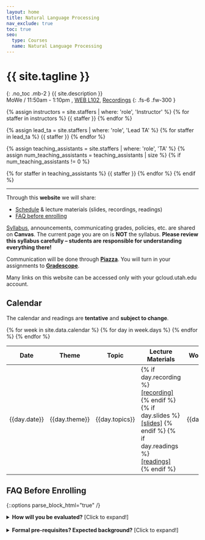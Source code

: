 ```yaml
---
layout: home
title: Natural Language Processing
nav_exclude: true
toc: true
seo:
  type: Courses
  name: Natural Language Processing
---
```


# {{ site.tagline }}
{: .no_toc .mb-2 }
{{ site.description }}
<br>
MoWe / 11:50am - 1:10pm	, [WEB L102](https://map.utah.edu/index.html?code=WEB), [Recordings](https://www.youtube.com/playlist?list=PLbuogVdPnkCrPZ4Vc-GRnk730SLhC1L43)
{: .fs-6 .fw-300 }

{% assign instructors = site.staffers | where: 'role', 'Instructor' %}
{% for staffer in instructors %}
{{ staffer }}
{% endfor %}

{% assign lead_ta = site.staffers | where: 'role', 'Lead TA' %}
{% for staffer in lead_ta %}
{{ staffer }}
{% endfor %}

{% assign teaching_assistants = site.staffers | where: 'role', 'TA' %}
{% assign num_teaching_assistants = teaching_assistants | size %}
{% if num_teaching_assistants != 0 %}

{% for staffer in teaching_assistants %}
{{ staffer }}
{% endfor %}
{% endif %}

---

Through this **website** we will share:
* [Schedule](https://utah-intro-nlp.github.io/#calendar) & lecture materials (slides, recordings, readings)
* [FAQ before enrolling](https://utah-intro-nlp.github.io/#faq-before-enrolling)

[Syllabus](https://utah.instructure.com/courses/931084/assignments/syllabus), announcements, communicating grades, policies, etc. are shared on **Canvas**. The current page you are on is **NOT** the syllabus. **Please review this syllabus carefully – students are responsible for understanding everything there!**

Communication will be done through **[Piazza](https://piazza.com/utah/spring2024/cs6340001spring2024)**. You will turn in your assignments to **[Gradescope](https://www.gradescope.com/courses/690561)**. 

Many links on this website can be accessed only with your gcloud.utah.edu account.

## Calendar

The calendar and readings are **tentative** and **subject to change**. 

<table>
  <thead>
  <tr>
    <th>Date</th>
    <th>Theme</th>
    <th>Topic</th>
    <th>Lecture Materials</th>
    <th>Work due</th>
  </tr>
  </thead>
  <tbody>
  {% for week in site.data.calendar %}
    {% for day in week.days %}
      <tr>
        <td>{{day.date}}</td>
        <td class="cal-content">{{day.theme}}</td>
        <td class="cal-content">{{day.topics}}</td>
        <td class="cal-content">
          {% if day.recording %}
            <a href="{{day.recording}}" class="cal-content-link">[recording]</a>
          {% endif %}
          {% if day.slides %}
            <a href="{{day.slides}}" class="cal-content-link">[slides]</a>
          {% endif %}
          {% if day.readings %}
            <a href="{{day.readings}}" class="cal-content-link">[readings]</a>
          {% endif %}
        </td>
        <td class="cal-content">{{day.due}}</td>
      </tr>
    {% endfor %}
  {% endfor %}
  </tbody>
</table>

## FAQ Before Enrolling

{::options parse_block_html="true" /}

<details><summary markdown="span"><b>How will you be evaluated?</b> [Click to expand!]</summary>

Your performance in this course will be evaluated by:

* [programming homework assignments](https://drive.google.com/drive/folders/1rL_NBVbnnbDuewV-_WnslwlNXB5hFUgg?usp=sharing) (30%)
* [final project](https://drive.google.com/drive/folders/1vc4UddSTgBZroD542DOmX-I-QWaXUEj0?usp=sharing) (30%)
* midterm exam (20%)
* final exam (20%)
</details>                   
<br/>

<details><summary markdown="span"><b>Formal pre-requisites? Expected background?</b> [Click to expand!]</summary>    

The formal pre-requisite is C- or better in CS 3505.

This course is designed for computer science majors. We expect that you:
* ...are experienced with programming in Python – we won't be reviewing your your code directly and we expect you to figure out the implementation side on your own; we are here to help you with understanding concepts and translating ideas into pseudocode, 
* ...are comfortable with basic calculus, probability, and linear algebra, 
* ...have some exposure to machine learning and deep learning,
* ...can quickly pick up coding in [pytorch](https://pytorch.org/),
* ...are interested in language and don't aim to just deepen your machine learning knowledge.

If you completed CS 5353/6353 (Deep Learning), CS 5350/6350 (Machine Learning), CS 6957 (NLP with Neural Networks), or CS 6966/5966 (Local Explanations for Deep Learning Models), we expect you will be able to keep up. 

**<span style="color: black;">Revisiting/polishing your knowledge.</span>** You can prepare by:

1. There are a ton of Python resources for people with some programming experience. Check them out [here](https://wiki.python.org/moin/BeginnersGuide/Programmers). I highly recommend these [slides](https://web.stanford.edu/class/cs224n/readings/cs224n-python-review-2023.pdf)/[colab](https://colab.research.google.com/drive/1hxWtr98jXqRDs_rZLZcEmX_hUcpDLq6e?usp=sharing) (caution: there are some typos) and my colleagues suggest these: [1](https://www.learnpython.org/), [2](https://diveintopython3.net/), [3](https://snakify.org/en/), and [4](https://runestone.academy/ns/books/published/thinkcspy/index.html?mode=browsing).

2. Math and machine learning basics are nicely covered in the first part of the [Deep Learning book](https://www.deeplearningbook.org/). Obviously, you can use the same book to familiarize yourself with deep learning. If you learn by coding then you will find this resource helpful [Practical Deep Learning for Coders by Fast.ai](https://course.fast.ai/) (3: Neural net foundations; 5: From-scratch model, 13: Backpropagation & MLP, 14: Backpropagation)

</details>                   
<br/>